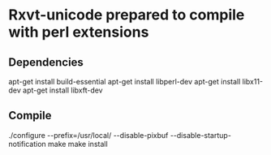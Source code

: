 # Rxvt-unicode prepared to compile with perl extensions 

## Dependencies

apt-get install build-essential
apt-get install libperl-dev
apt-get install libx11-dev
apt-get install libxft-dev 

## Compile 

./configure --prefix=/usr/local/ --disable-pixbuf --disable-startup-notification
make
make install
